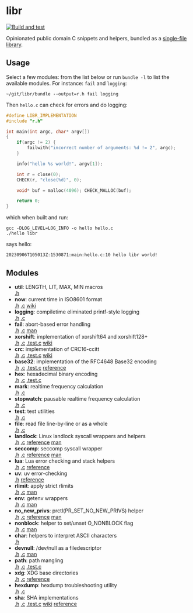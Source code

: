 # libr
[![Build and test](https://github.com/rootmos/libr/actions/workflows/test.yaml/badge.svg)](https://github.com/rootmos/libr/actions/workflows/test.yaml)

Opinionated public domain C snippets and helpers,
bundled as a [single-file library](https://github.com/nothings/stb).

## Usage
Select a few modules: from the list below or run `bundle -l` to list the
available modules.
For instance: `fail` and `logging`:
```shell
~/git/libr/bundle --output=r.h fail logging
```
Then `hello.c` can check for errors and do logging:
```c
#define LIBR_IMPLEMENTATION
#include "r.h"

int main(int argc, char* argv[])
{
    if(argc != 2) {
        failwith("incorrect number of arguments: %d != 2", argc);
    }

    info("hello %s world!", argv[1]);

    int r = close(0);
    CHECK(r, "close(%d)", 0);

    void* buf = malloc(4096); CHECK_MALLOC(buf);

    return 0;
}
```
which when built and run:
```shell
gcc -DLOG_LEVEL=LOG_INFO -o hello hello.c
./hello libr
```
says hello:
```
20230906T105013Z:1530871:main:hello.c:10 hello libr world!
```

## Modules
- **util**: LENGTH, LIT, MAX, MIN macros<br> [.h](modules/util.h)
- **now**: current time in ISO8601 format<br> [.h](modules/now.h) [.c](modules/now.c) [wiki](https://en.wikipedia.org/wiki/ISO_8601)
- **logging**: compiletime eliminated printf-style logging<br> [.h](modules/logging.h) [.c](modules/logging.c)
- **fail**: abort-based error handling<br> [.h](modules/fail.h) [.c](modules/fail.c) [man](https://man.archlinux.org/man/abort.3.en)
- **xorshift**: implementation of xorshift64 and xorshift128+<br> [.h](modules/xorshift.h) [.c](modules/xorshift.c) [.test.c](modules/xorshift.test.c) [wiki](https://en.wikipedia.org/wiki/Xorshift)
- **crc**: implementation of CRC16-ccitt<br> [.h](modules/crc.h) [.c](modules/crc.c) [.test.c](modules/crc.test.c) [wiki](https://en.wikipedia.org/wiki/Computation_of_cyclic_redundancy_checks)
- **base32**: implementation of the RFC4648 Base32 encoding<br> [.h](modules/base32.h) [.c](modules/base32.c) [.test.c](modules/base32.test.c) [reference](https://datatracker.ietf.org/doc/html/rfc4648)
- **hex**: hexadecimal binary encoding<br> [.h](modules/hex.h) [.c](modules/hex.c) [.test.c](modules/hex.test.c)
- **mark**: realtime frequency calculation<br> [.h](modules/mark.h) [.c](modules/mark.c)
- **stopwatch**: pausable realtime frequency calculation<br> [.h](modules/stopwatch.h) [.c](modules/stopwatch.c)
- **test**: test utilities<br> [.h](modules/test.h) [.c](modules/test.c)
- **file**: read file line-by-line or as a whole<br> [.h](modules/file.h) [.c](modules/file.c)
- **landlock**: Linux landlock syscall wrappers and helpers<br> [.h](modules/landlock.h) [.c](modules/landlock.c) [reference](https://www.kernel.org/doc/html/latest/userspace-api/landlock.html) [man](https://man.archlinux.org/man/landlock.7.en)
- **seccomp**: seccomp syscall wrapper<br> [.h](modules/seccomp.h) [.c](modules/seccomp.c) [reference](https://www.kernel.org/doc/html/latest/userspace-api/seccomp_filter.html) [man](https://man.archlinux.org/man/seccomp.2.en)
- **lua**: Lua error checking and stack helpers<br> [.h](modules/lua.h) [.c](modules/lua.c) [reference](https://www.lua.org/manual/5.4/manual.html#4.4)
- **uv**: uv error-checking<br> [.h](modules/uv.h) [reference](http://docs.libuv.org/en/v1.x/errors.html#c.uv_err_name)
- **rlimit**: apply strict rlimits<br> [.h](modules/rlimit.h) [.c](modules/rlimit.c) [man](https://man.archlinux.org/man/setrlimit.2.en)
- **env**: getenv wrappers<br> [.h](modules/env.h) [.c](modules/env.c) [man](https://man.archlinux.org/man/getenv.3.en)
- **no_new_privs**: prctl(PR_SET_NO_NEW_PRIVS) helper<br> [.h](modules/no_new_privs.h) [.c](modules/no_new_privs.c) [reference](https://www.kernel.org/doc/html/latest/userspace-api/no_new_privs.html) [man](https://man.archlinux.org/man/prctl.2.en#PR_SET_NO_NEW_PRIVS)
- **nonblock**: helper to set/unset O_NONBLOCK flag<br> [.h](modules/nonblock.h) [.c](modules/nonblock.c) [man](https://man.archlinux.org/man/fcntl.2.en#F_SETFL)
- **char**: helpers to interpret ASCII characters<br> [.h](modules/char.h)
- **devnull**: /dev/null as a filedescriptor<br> [.h](modules/devnull.h) [.c](modules/devnull.c) [man](https://man.archlinux.org/man/zero.4.en)
- **path**: path mangling<br> [.h](modules/path.h) [.c](modules/path.c) [.test.c](modules/path.test.c)
- **xdg**: XDG base directories<br> [.h](modules/xdg.h) [.c](modules/xdg.c) [reference](https://specifications.freedesktop.org/basedir-spec/basedir-spec-latest.html)
- **hexdump**: hexdump troubleshooting utility<br> [.h](modules/hexdump.h) [.c](modules/hexdump.c)
- **sha**: SHA implementations<br> [.h](modules/sha.h) [.c](modules/sha.c) [.test.c](modules/sha.test.c) [wiki](https://en.wikipedia.org/wiki/Secure_Hash_Algorithms) [reference](https://www.rfc-editor.org/rfc/rfc4634)
